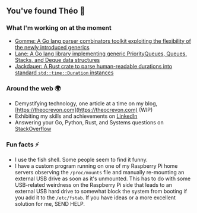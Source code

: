 ## You've found Théo 👋

### What I'm working on at the moment

- [Gomme: A Go lang parser combinators toolkit exploiting the flexibility of the newly introduced generics](https://github.com/oleiade/gomme)
- [Lane: A Go lang library implementing generic PriorityQueues, Queues, Stacks, and Deque data structures](https://github.com/oleiade/lane) 
- [Jackdauer: A Rust crate to parse human-readable durations into standard `std::time::Duration` instances](https://github.com/oleiade/jackdauer)

### Around the web 🌍

- Demystifying technology, one article at a time on my blog, [https://theocrevon.com](https://theocrevon.com) (WIP)  
- Exhibiting my skills and achievements on [LinkedIn](https://www.linkedin.com/in/theocrevon/)
- Answering your Go, Python, Rust, and Systems questions on [StackOverflow](https://stackoverflow.com/users/386082/oleiade)

### Fun facts ⚡

- I use the fish shell. Some people seem to find it funny.
- I have a custom program running on one of my Raspberry Pi home servers observing the `/proc/mounts` file and manually re-mounting an external USB drive as soon as it's unmounted. This has to do with some USB-related weirdness on the Raspberry Pi side that leads to an external USB hard drive to somewhat block the system from booting if you add it to the `/etc/fstab`. If you have ideas or a more excellent solution for me, SEND HELP.
<!--
**oleiade/oleiade** is a ✨ _special_ ✨ repository because its `README.md` (this file) appears on your GitHub profile.

Here are some ideas to get you started:

- 🔭 I’m currently working on ...
- 🌱 I’m currently learning ...
- 👯 I’m looking to collaborate on ...
- 🤔 I’m looking for help with ...
- 💬 Ask me about ...
- 📫 How to reach me: ...
- 😄 Pronouns: ...
- ⚡ Fun fact: ...
-->

